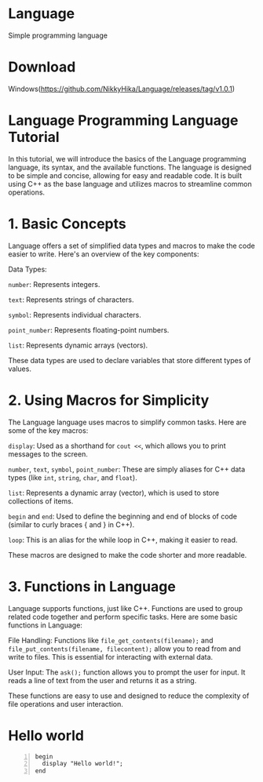 # Language
Simple programming language
# Download
Windows(https://github.com/NikkyHika/Language/releases/tag/v1.0.1)
# Language Programming Language Tutorial
In this tutorial, we will introduce the basics of the Language programming language, its syntax, and the available functions. The language is designed to be simple and concise, allowing for easy and readable code. It is built using C++ as the base language and utilizes macros to streamline common operations.

# 1. Basic Concepts
Language offers a set of simplified data types and macros to make the code easier to write. Here's an overview of the key components:

Data Types:

`number`: Represents integers.

`text`: Represents strings of characters.

`symbol`: Represents individual characters.

`point_number`: Represents floating-point numbers.

`list`: Represents dynamic arrays (vectors).

These data types are used to declare variables that store different types of values.

# 2. Using Macros for Simplicity
The Language language uses macros to simplify common tasks. Here are some of the key macros:

`display`: Used as a shorthand for `cout <<`, which allows you to print messages to the screen.

`number`, `text`, `symbol`, `point_number`: These are simply aliases for C++ data types (like `int`, `string`, `char`, and `float`).

`list`: Represents a dynamic array (vector), which is used to store collections of items.

`begin` and `end`: Used to define the beginning and end of blocks of code (similar to curly braces { and } in C++).

`loop`: This is an alias for the while loop in C++, making it easier to read.

These macros are designed to make the code shorter and more readable.

# 3. Functions in Language
Language supports functions, just like C++. Functions are used to group related code together and perform specific tasks. Here are some basic functions in Language:

File Handling: Functions like `file_get_contents(filename);` and `file_put_contents(filename, filecontent);` allow you to read from and write to files. This is essential for interacting with external data.

User Input: The `ask();` function allows you to prompt the user for input. It reads a line of text from the user and returns it as a string.

These functions are easy to use and designed to reduce the complexity of file operations and user interaction.

# Hello world

```number main()
begin
  display "Hello world!";
end
```
